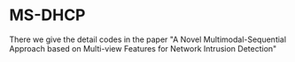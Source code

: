 # MS-DHCP
There we give the detail codes in the paper "A Novel Multimodal-Sequential Approach based on Multi-view Features for Network Intrusion Detection"
